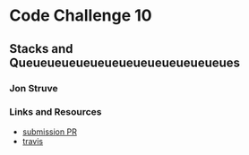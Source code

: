 # Code Challenge 10

## Stacks and Queueueueueueueueueueueueueueues

### Jon Struve

### Links and Resources
* [submission PR](https://github.com/OCDAmmo3/data-structures-and-algorithms/pull/16)
* [travis](https://travis-ci.com/OCDAmmo3/data-structures-and-algorithms/builds/129510327)